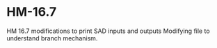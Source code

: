# HM-16.7
HM 16.7 modifications to print SAD inputs and outputs
Modifying file to understand branch mechanism.
